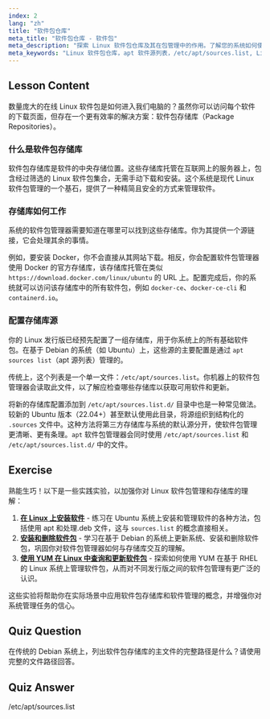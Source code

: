 ```yaml
---
index: 2
lang: "zh"
title: "软件包仓库"
meta_title: "软件包仓库 - 软件包"
meta_description: "探索 Linux 软件包仓库及其在包管理中的作用。了解您的系统如何使用 /etc/apt/sources.list 文件等来源来查找和安装 Linux 软件包。"
meta_keywords: "Linux 软件包仓库，apt 软件源列表，/etc/apt/sources.list, Linux 软件包，Linux 入门，Linux 教程，包管理"
---
```


## Lesson Content

数量庞大的在线 Linux 软件包是如何进入我们电脑的？虽然你可以访问每个软件的下载页面，但存在一个更有效率的解决方案：软件包存储库（Package Repositories）。

### 什么是软件包存储库

软件包存储库是软件的中央存储位置。这些存储库托管在互联网上的服务器上，包含经过筛选的 Linux 软件包集合，无需手动下载和安装。这个系统是现代 Linux 软件包管理的一个基石，提供了一种精简且安全的方式来管理软件。

### 存储库如何工作

系统的软件包管理器需要知道在哪里可以找到这些存储库。你为其提供一个源链接，它会处理其余的事情。

例如，要安装 Docker，你不会直接从其网站下载。相反，你会配置软件包管理器使用 Docker 的官方存储库，该存储库托管在类似 `https://download.docker.com/linux/ubuntu` 的 URL 上。配置完成后，你的系统就可以访问该存储库中的所有软件包，例如 `docker-ce`、`docker-ce-cli` 和 `containerd.io`。

### 配置存储库源

你的 Linux 发行版已经预先配置了一组存储库，用于你系统上的所有基础软件包。在基于 Debian 的系统（如 Ubuntu）上，这些源的主要配置是通过 `apt sources list`（apt 源列表）管理的。

传统上，这个列表是一个单一文件：`/etc/apt/sources.list`。你机器上的软件包管理器会读取此文件，以了解应检查哪些存储库以获取可用软件和更新。

将新的存储库配置添加到 `/etc/apt/sources.list.d/` 目录中也是一种常见做法。较新的 Ubuntu 版本（22.04+）甚至默认使用此目录，将源组织到结构化的 `.sources` 文件中。这种方法将第三方存储库与系统的默认源分开，使软件包管理更清晰、更有条理。`apt` 软件包管理器会同时使用 `/etc/apt/sources.list` 和 `/etc/apt/sources.list.d/` 中的文件。

## Exercise

熟能生巧！以下是一些实践实验，以加强你对 Linux 软件包管理和存储库的理解：

1.  **[在 Linux 上安装软件](https://labex.io/zh/labs/linux-software-installation-on-linux-18005)** - 练习在 Ubuntu 系统上安装和管理软件的各种方法，包括使用 apt 和处理.deb 文件，这与 `sources.list` 的概念直接相关。
2.  **[安装和删除软件包](https://labex.io/zh/labs/linux-installing-and-removing-packages-385380)** - 学习在基于 Debian 的系统上更新系统、安装和删除软件包，巩固你对软件包管理器如何与存储库交互的理解。
3.  **[使用 YUM 在 Linux 中查询和更新软件包](https://labex.io/zh/labs/rhel-query-and-update-packages-with-yum-in-linux-590869)** - 探索如何使用 YUM 在基于 RHEL 的 Linux 系统上管理软件包，从而对不同发行版之间的软件包管理有更广泛的认识。

这些实验将帮助你在实际场景中应用软件包存储库和软件管理的概念，并增强你对系统管理任务的信心。

## Quiz Question

在传统的 Debian 系统上，列出软件包存储库的主文件的完整路径是什么？请使用完整的文件路径回答。

## Quiz Answer

/etc/apt/sources.list
